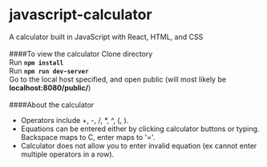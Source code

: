 # javascript-calculator
A calculator built in JavaScript with React, HTML, and CSS <br>
<br>
####To view the calculator
Clone directory<br>
Run **`npm install`**<br>
Run **`npm run dev-server`**<br>
Go to the local host specified, and open public (will most likely be **localhost:8080/public/**)<br>
<br>
####About the calculator
* Operators include +, -, /, *, ^, (, ).
* Equations can be entered either by clicking calculator buttons or typing. Backspace maps to C, enter maps to '='.
* Calculator does not allow you to enter invalid equation (ex cannot enter multiple operators in a row).


